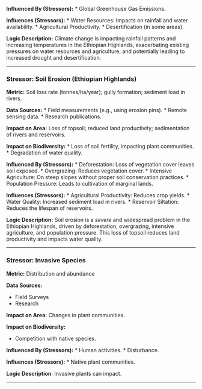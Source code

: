 **Influenced By (Stressors):**
    *   Global Greenhouse Gas Emissions.

**Influences (Stressors):**
    *   Water Resources: Impacts on rainfall and water availability.
    *   Agricultural Productivity.
    *   Desertification (in some areas).

**Logic Description:** Climate change is impacting rainfall patterns and increasing temperatures in the Ethiopian Highlands, exacerbating existing pressures on water resources and agriculture, and potentially leading to increased drought and desertification.

---

### Stressor: Soil Erosion (Ethiopian Highlands)

**Metric:** Soil loss rate (tonnes/ha/year); gully formation; sediment load in rivers.

**Data Sources:**
    *   Field measurements (e.g., using erosion pins).
    *   Remote sensing data.
    *   Research publications.

**Impact on Area:** Loss of topsoil; reduced land productivity; sedimentation of rivers and reservoirs.

**Impact on Biodiversity:**
    *   Loss of soil fertility, impacting plant communities.
    *   Degradation of water quality.

**Influenced By (Stressors):**
    *   Deforestation: Loss of vegetation cover leaves soil exposed.
    *   Overgrazing: Reduces vegetation cover.
    *   Intensive Agriculture: On steep slopes without proper soil conservation practices.
    *   Population Pressure: Leads to cultivation of marginal lands.

**Influences (Stressors):**
    *   Agricultural Productivity: Reduces crop yields.
    *   Water Quality: Increased sediment load in rivers.
    *   Reservoir Siltation: Reduces the lifespan of reservoirs.

**Logic Description:** Soil erosion is a *severe* and widespread problem in the Ethiopian Highlands, driven by deforestation, overgrazing, intensive agriculture, and population pressure. This loss of topsoil reduces land productivity and impacts water quality.

---
### Stressor: Invasive Species

**Metric:** Distribution and abundance

**Data Sources:**
 * Field Surveys
 * Research

**Impact on Area:** Changes in plant communities.

**Impact on Biodiversity:**
* Competition with native species.

**Influenced By (Stressors):**
    * Human activities.
    * Disturbance.

**Influences (Stressors):**
    * Native plant communities.

**Logic Description**: Invasive plants can impact.

---
